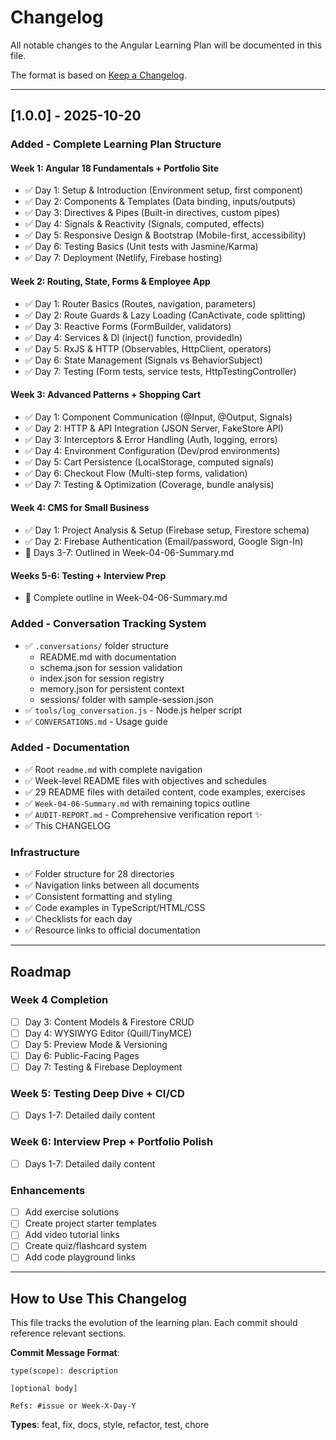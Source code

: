 # Changelog

All notable changes to the Angular Learning Plan will be documented in this file.

The format is based on [Keep a Changelog](https://keepachangelog.com/en/1.0.0/).

---

## [1.0.0] - 2025-10-20

### Added - Complete Learning Plan Structure

#### Week 1: Angular 18 Fundamentals + Portfolio Site
- ✅ Day 1: Setup & Introduction (Environment setup, first component)
- ✅ Day 2: Components & Templates (Data binding, inputs/outputs)
- ✅ Day 3: Directives & Pipes (Built-in directives, custom pipes)
- ✅ Day 4: Signals & Reactivity (Signals, computed, effects)
- ✅ Day 5: Responsive Design & Bootstrap (Mobile-first, accessibility)
- ✅ Day 6: Testing Basics (Unit tests with Jasmine/Karma)
- ✅ Day 7: Deployment (Netlify, Firebase hosting)

#### Week 2: Routing, State, Forms & Employee App
- ✅ Day 1: Router Basics (Routes, navigation, parameters)
- ✅ Day 2: Route Guards & Lazy Loading (CanActivate, code splitting)
- ✅ Day 3: Reactive Forms (FormBuilder, validators)
- ✅ Day 4: Services & DI (inject() function, providedIn)
- ✅ Day 5: RxJS & HTTP (Observables, HttpClient, operators)
- ✅ Day 6: State Management (Signals vs BehaviorSubject)
- ✅ Day 7: Testing (Form tests, service tests, HttpTestingController)

#### Week 3: Advanced Patterns + Shopping Cart
- ✅ Day 1: Component Communication (@Input, @Output, Signals)
- ✅ Day 2: HTTP & API Integration (JSON Server, FakeStore API)
- ✅ Day 3: Interceptors & Error Handling (Auth, logging, errors)
- ✅ Day 4: Environment Configuration (Dev/prod environments)
- ✅ Day 5: Cart Persistence (LocalStorage, computed signals)
- ✅ Day 6: Checkout Flow (Multi-step forms, validation)
- ✅ Day 7: Testing & Optimization (Coverage, bundle analysis)

#### Week 4: CMS for Small Business
- ✅ Day 1: Project Analysis & Setup (Firebase setup, Firestore schema)
- ✅ Day 2: Firebase Authentication (Email/password, Google Sign-In)
- 📝 Days 3-7: Outlined in Week-04-06-Summary.md

#### Weeks 5-6: Testing + Interview Prep
- 📝 Complete outline in Week-04-06-Summary.md

### Added - Conversation Tracking System
- ✅ `.conversations/` folder structure
  - README.md with documentation
  - schema.json for session validation
  - index.json for session registry
  - memory.json for persistent context
  - sessions/ folder with sample-session.json
- ✅ `tools/log_conversation.js` - Node.js helper script
- ✅ `CONVERSATIONS.md` - Usage guide

### Added - Documentation
- ✅ Root `readme.md` with complete navigation
- ✅ Week-level README files with objectives and schedules
- ✅ 29 README files with detailed content, code examples, exercises
- ✅ `Week-04-06-Summary.md` with remaining topics outline
- ✅ `AUDIT-REPORT.md` - Comprehensive verification report ✨
- ✅ This CHANGELOG

### Infrastructure
- ✅ Folder structure for 28 directories
- ✅ Navigation links between all documents
- ✅ Consistent formatting and styling
- ✅ Code examples in TypeScript/HTML/CSS
- ✅ Checklists for each day
- ✅ Resource links to official documentation

---

## Roadmap

### Week 4 Completion
- [ ] Day 3: Content Models & Firestore CRUD
- [ ] Day 4: WYSIWYG Editor (Quill/TinyMCE)
- [ ] Day 5: Preview Mode & Versioning
- [ ] Day 6: Public-Facing Pages
- [ ] Day 7: Testing & Firebase Deployment

### Week 5: Testing Deep Dive + CI/CD
- [ ] Days 1-7: Detailed daily content

### Week 6: Interview Prep + Portfolio Polish
- [ ] Days 1-7: Detailed daily content

### Enhancements
- [ ] Add exercise solutions
- [ ] Create project starter templates
- [ ] Add video tutorial links
- [ ] Create quiz/flashcard system
- [ ] Add code playground links

---

## How to Use This Changelog

This file tracks the evolution of the learning plan. Each commit should reference relevant sections.

**Commit Message Format**:
```
type(scope): description

[optional body]

Refs: #issue or Week-X-Day-Y
```

**Types**: feat, fix, docs, style, refactor, test, chore

